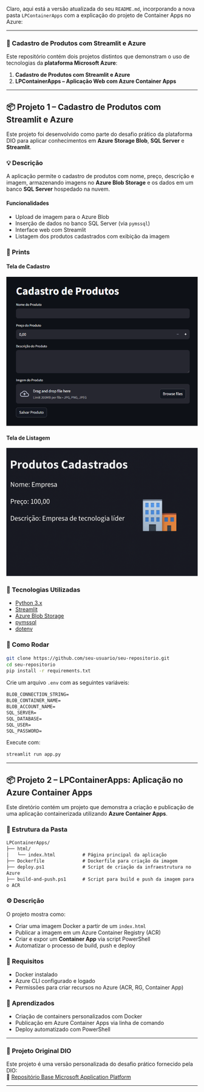 Claro, aqui está a versão atualizada do seu `README.md`, incorporando a nova pasta `LPContainerApps` com a explicação do projeto de Container Apps no Azure:

---

### 🛒 Cadastro de Produtos com Streamlit e Azure

Este repositório contém dois projetos distintos que demonstram o uso de tecnologias da **plataforma Microsoft Azure**:

1. **Cadastro de Produtos com Streamlit e Azure**
2. **LPContainerApps – Aplicação Web com Azure Container Apps**

---

## 📦 Projeto 1 – Cadastro de Produtos com Streamlit e Azure

Este projeto foi desenvolvido como parte do desafio prático da plataforma DIO para aplicar conhecimentos em **Azure Storage Blob**, **SQL Server** e **Streamlit**.

### 💡 Descrição

A aplicação permite o cadastro de produtos com nome, preço, descrição e imagem, armazenando imagens no **Azure Blob Storage** e os dados em um banco **SQL Server** hospedado na nuvem.

#### Funcionalidades

- Upload de imagem para o Azure Blob
- Inserção de dados no banco SQL Server (via `pymssql`)
- Interface web com Streamlit
- Listagem dos produtos cadastrados com exibição da imagem

### 📸 Prints

#### Tela de Cadastro
![Tela de Cadastro](./BLOBSTORAGE/prints/cadastro.png)

#### Tela de Listagem
![Tela de Listagem](./BLOBSTORAGE/prints/produtos.png)

### 🔧 Tecnologias Utilizadas

- [Python 3.x](https://www.python.org/)
- [Streamlit](https://streamlit.io/)
- [Azure Blob Storage](https://learn.microsoft.com/en-us/azure/storage/blobs/)
- [pymssql](http://www.pymssql.org/)
- [dotenv](https://pypi.org/project/python-dotenv/)

### 🚀 Como Rodar

```bash
git clone https://github.com/seu-usuario/seu-repositorio.git
cd seu-repositorio
pip install -r requirements.txt
```

Crie um arquivo `.env` com as seguintes variáveis:

```
BLOB_CONNECTION_STRING=
BLOB_CONTAINER_NAME=
BLOB_ACCOUNT_NAME=
SQL_SERVER=
SQL_DATABASE=
SQL_USER=
SQL_PASSWORD=
```

Execute com:

```bash
streamlit run app.py
```

---

## 📦 Projeto 2 – LPContainerApps: Aplicação no Azure Container Apps

Este diretório contém um projeto que demonstra a criação e publicação de uma aplicação containerizada utilizando **Azure Container Apps**.

### 📁 Estrutura da Pasta

```
LPContainerApps/
├── html/
│   └── index.html          # Página principal da aplicação
├── Dockerfile              # Dockerfile para criação da imagem
├── deploy.ps1              # Script de criação da infraestrutura no Azure
├── build-and-push.ps1      # Script para build e push da imagem para o ACR
```

### ⚙️ Descrição

O projeto mostra como:

- Criar uma imagem Docker a partir de um `index.html`
- Publicar a imagem em um Azure Container Registry (ACR)
- Criar e expor um **Container App** via script PowerShell
- Automatizar o processo de build, push e deploy

### 🔧 Requisitos

- Docker instalado
- Azure CLI configurado e logado
- Permissões para criar recursos no Azure (ACR, RG, Container App)


### 🧠 Aprendizados

- Criação de containers personalizados com Docker
- Publicação em Azure Container Apps via linha de comando
- Deploy automatizado com PowerShell

---

### 📌 Projeto Original DIO

Este projeto é uma versão personalizada do desafio prático fornecido pela DIO:  
🔗 [Repositório Base Microsoft Application Platform](https://github.com/digitalinnovationone/Microsoft_Application_Platform)

---
